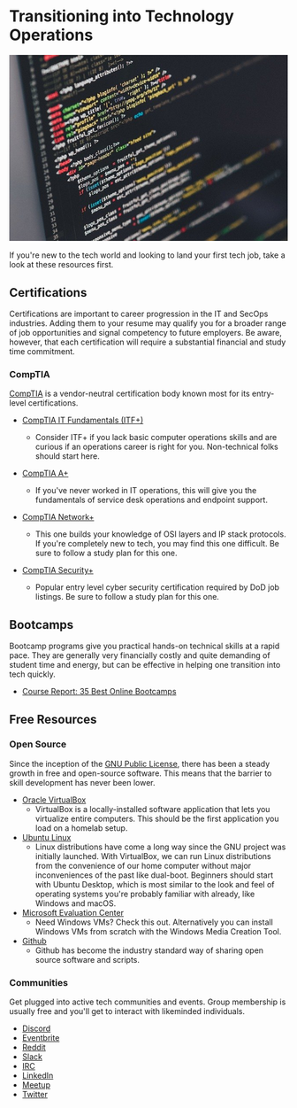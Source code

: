 # Transitioning into Technology Operations

![img_01](../../_images/code-1839406_640.jpg)

If you're new to the tech world and looking to land your first tech job, take a look at these resources first.

## Certifications

Certifications are important to career progression in the IT and SecOps industries. Adding them to your resume may qualify you for a broader range of job opportunities and signal competency to future employers. Be aware, however, that each certification will require a substantial financial and study time commitment.

### CompTIA

[CompTIA](https://www.comptia.org/home) is a vendor-neutral certification body known most for its entry-level certifications.

- [CompTIA IT Fundamentals (ITF+)](https://www.comptia.org/certifications/it-fundamentals)
  - Consider ITF+ if you lack basic computer operations skills and are curious if an operations career is right for you. Non-technical folks should start here.
  
- [CompTIA A+](https://www.comptia.org/certifications/a)
  - If you've never worked in IT operations, this will give you the fundamentals of service desk operations and endpoint support.
  
- [CompTIA Network+](https://www.comptia.org/certifications/network)
  - This one builds your knowledge of OSI layers and IP stack protocols. If you're completely new to tech, you may find this one difficult. Be sure to follow a study plan for this one.
  
- [CompTIA Security+](https://www.comptia.org/certifications/security)
  - Popular entry level cyber security certification required by DoD job listings. Be sure to follow a study plan for this one.

## Bootcamps

Bootcamp programs give you practical hands-on technical skills at a rapid pace. They are generally very financially costly and quite demanding of student time and energy, but can be effective in helping one transition into tech quickly.

- [Course Report: 35 Best Online Bootcamps](https://www.coursereport.com/best-online-bootcamps)

## Free Resources

### Open Source

Since the inception of the [GNU Public License](https://en.wikipedia.org/wiki/GNU_General_Public_License), there has been a steady growth in free and open-source software. This means that the barrier to skill development has never been lower.

- [Oracle VirtualBox](https://www.virtualbox.org/)
  - VirtualBox is a locally-installed software application that lets you virtualize entire computers. This should be the first application you load on a homelab setup.
- [Ubuntu Linux](https://ubuntu.com/)
  - Linux distributions have come a long way since the GNU project was initially launched. With VirtualBox, we can run Linux distributions from the convenience of our home computer without major inconveniences of the past like dual-boot. Beginners should start with Ubuntu Desktop, which is most similar to the look and feel of operating systems you're probably familiar with already, like Windows and macOS.
- [Microsoft Evaluation Center](https://www.microsoft.com/en-us/evalcenter/)
  - Need Windows VMs? Check this out. Alternatively you can install Windows VMs from scratch with the Windows Media Creation Tool.
- [Github](https://github.com/)
  - Github has become the industry standard way of sharing open source software and scripts.

### Communities

Get plugged into active tech communities and events. Group membership is usually free and you'll get to interact with likeminded individuals.

- [Discord](https://discordapp.com/)
- [Eventbrite](https://www.eventbrite.com/)
- [Reddit](https://www.reddit.com/)
- [Slack](https://slack.com/)
- [IRC](https://hexchat.github.io/index.html)
- [LinkedIn](https://www.linkedin.com/)
- [Meetup](https://www.meetup.com/)
- [Twitter](https://twitter.com/home)
